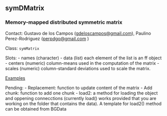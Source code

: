 ## symDMatrix

### Memory-mapped distributed symmetric matrix

Contact: Gustavo de los Campos (gdeloscampos@gmail.com), Paulino Perez-Rodriguez (perpdgo@gmail.com  )

Class: ```symMatrix``` 

Slots: 
      - names (character)
      - data (list) each element of the list is an ff object
      - centers (numeric) column-means used in the computation of the matrix
      - scales (numeric) column-standard deviations used to scale the matrix.

[Examples]()

Pending:
     - Replacement: function to update content of the matrix
     - Add chunk:   function to add one chunk
     - load2:       a method for loading the object and oppening connecctions
                    (currently load() works provided that you are working on the
                     folder that contains the data). 
                     A template for load2() method can be obtained from BGData